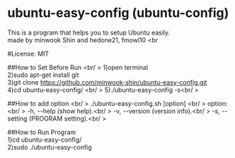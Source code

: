 # ubuntu-easy-config (ubuntu-config) <br/>
This is a program that helps you to setup Ubuntu easily. <br/>
made by minwook Shin and hedone21, fmowl10 <br

#License: MIT

##How to Set Before Run <br/ >
1)open terminal <br/>
2)sudo apt-get install git<br />
3)git clone https://github.com/minwook-shin/ubuntu-easy-config.git <br/>
4)cd ubuntu-easy-config/ <br/ >
5)./ubuntu-easy-config -s<br/ >

##How to add option <br/ >
./ubuntu-easy-config.sh [option] <br/ >
option: <br/ >
-h, --help	(show help).<br/ >
-v, --version	(version info).<br/ >
-s, --setting	(PROGRAM setting).<br/ >

##How to Run Program <br/>
1)cd ubuntu-easy-config/ <br/>
2)sudo ./ubuntu-easy-config
